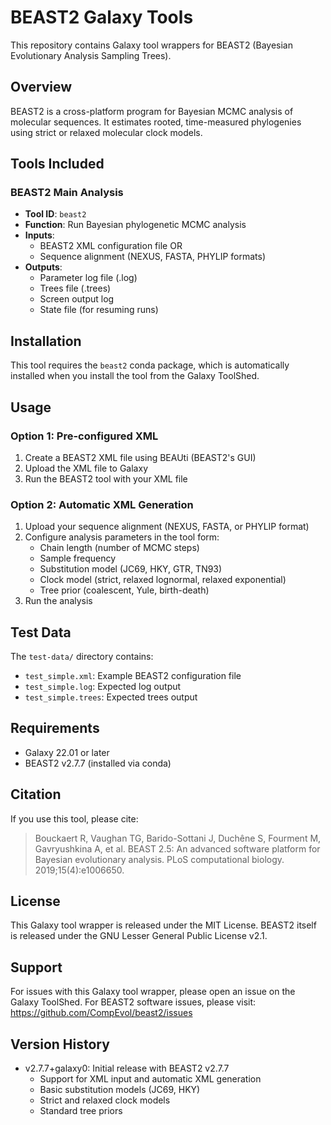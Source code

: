 # BEAST2 Galaxy Tools

This repository contains Galaxy tool wrappers for BEAST2 (Bayesian Evolutionary Analysis Sampling Trees).

## Overview

BEAST2 is a cross-platform program for Bayesian MCMC analysis of molecular sequences. It estimates rooted, time-measured phylogenies using strict or relaxed molecular clock models.

## Tools Included

### BEAST2 Main Analysis
- **Tool ID**: `beast2`
- **Function**: Run Bayesian phylogenetic MCMC analysis
- **Inputs**: 
  - BEAST2 XML configuration file OR
  - Sequence alignment (NEXUS, FASTA, PHYLIP formats)
- **Outputs**:
  - Parameter log file (.log)
  - Trees file (.trees) 
  - Screen output log
  - State file (for resuming runs)

## Installation

This tool requires the `beast2` conda package, which is automatically installed when you install the tool from the Galaxy ToolShed.

## Usage

### Option 1: Pre-configured XML
1. Create a BEAST2 XML file using BEAUti (BEAST2's GUI)
2. Upload the XML file to Galaxy
3. Run the BEAST2 tool with your XML file

### Option 2: Automatic XML Generation
1. Upload your sequence alignment (NEXUS, FASTA, or PHYLIP format)
2. Configure analysis parameters in the tool form:
   - Chain length (number of MCMC steps)
   - Sample frequency 
   - Substitution model (JC69, HKY, GTR, TN93)
   - Clock model (strict, relaxed lognormal, relaxed exponential)
   - Tree prior (coalescent, Yule, birth-death)
3. Run the analysis

## Test Data

The `test-data/` directory contains:
- `test_simple.xml`: Example BEAST2 configuration file
- `test_simple.log`: Expected log output 
- `test_simple.trees`: Expected trees output

## Requirements

- Galaxy 22.01 or later
- BEAST2 v2.7.7 (installed via conda)

## Citation

If you use this tool, please cite:

> Bouckaert R, Vaughan TG, Barido-Sottani J, Duchêne S, Fourment M, Gavryushkina A, et al. 
> BEAST 2.5: An advanced software platform for Bayesian evolutionary analysis. 
> PLoS computational biology. 2019;15(4):e1006650.

## License

This Galaxy tool wrapper is released under the MIT License.
BEAST2 itself is released under the GNU Lesser General Public License v2.1.

## Support

For issues with this Galaxy tool wrapper, please open an issue on the Galaxy ToolShed.
For BEAST2 software issues, please visit: https://github.com/CompEvol/beast2/issues

## Version History

- v2.7.7+galaxy0: Initial release with BEAST2 v2.7.7
  - Support for XML input and automatic XML generation
  - Basic substitution models (JC69, HKY)
  - Strict and relaxed clock models
  - Standard tree priors
